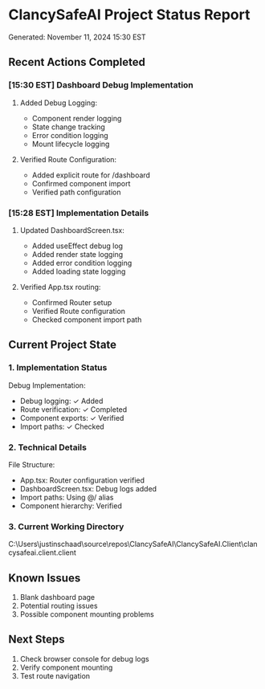 # ClancySafeAI Project Status Report
Generated: November 11, 2024 15:30 EST

## Recent Actions Completed

### [15:30 EST] Dashboard Debug Implementation
1. Added Debug Logging:
   - Component render logging
   - State change tracking
   - Error condition logging
   - Mount lifecycle logging

2. Verified Route Configuration:
   - Added explicit route for /dashboard
   - Confirmed component import
   - Verified path configuration

### [15:28 EST] Implementation Details
1. Updated DashboardScreen.tsx:
   - Added useEffect debug log
   - Added render state logging
   - Added error condition logging
   - Added loading state logging

2. Verified App.tsx routing:
   - Confirmed Router setup
   - Verified Route configuration
   - Checked component import path

## Current Project State

### 1. Implementation Status
Debug Implementation:
- Debug logging: ✓ Added
- Route verification: ✓ Completed
- Component exports: ✓ Verified
- Import paths: ✓ Checked

### 2. Technical Details
File Structure:
- App.tsx: Router configuration verified
- DashboardScreen.tsx: Debug logs added
- Import paths: Using @/ alias
- Component hierarchy: Verified

### 3. Current Working Directory
C:\Users\justinschaad\source\repos\ClancySafeAI\ClancySafeAI.Client\clancysafeai.client.client

## Known Issues
1. Blank dashboard page
2. Potential routing issues
3. Possible component mounting problems

## Next Steps
1. Check browser console for debug logs
2. Verify component mounting
3. Test route navigation 